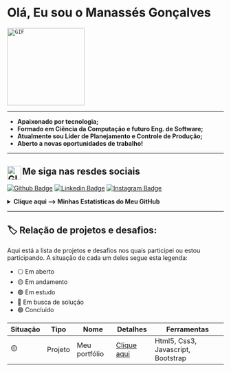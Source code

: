 # Olá, Eu sou o Manassés Gonçalves

<a href="https://github.com/ManassesGoncalves" alt="javascript"><code><img align="center" alt="GIF" height="180px" src="https://camo.githubusercontent.com/417e6e178a69cc045c656d083ba983a59303f099087090269c01cacc6741ef29/68747470733a2f2f7170682e66732e71756f726163646e2e6e65742f6d61696e2d71696d672d6661376234626463336232663733653734396535633263363436643461653133"></code></a>

---------------------------------------------------------------------------------------------------------------------------------------------------------------------------------
- <b> Apaixonado por tecnologia;
- Formado em Ciência da Computação e futuro Eng. de Software;
- Atualmente sou Líder de Planejamento e Controle de Produção;
- Aberto a novas oportunidades de trabalho!</b>
---------------------------------------------------------------------------------------------------------------------------------------------------------------------------------

## <b> Me siga nas resdes sociais <img align="left" alt="GIF" height="32px" src="https://i.imgur.com/QWwmALj.gif" /></b>

[![Github Badge](https://img.shields.io/badge/-Github-000?style=flat&logo=Github&logoColor=white&link=https://github.com/ManassesGoncalves)](https://github.com/ManassesGoncalves)
[![Linkedin Badge](https://img.shields.io/badge/-LinkedIn-blue?style=flat&logo=Linkedin&logoColor=white&link=https://www.linkedin.com/in/manasses-gonçalves/)](https://www.linkedin.com/in/manasses-gonçalves/)
[![Instagram Badge](https://img.shields.io/badge/-Instagram-red?style=?style=flat&logo=Instagram&logoColor=white&link=https://www.instagram.com/manassesgoncalves/)](https://www.instagram.com/manassesgoncalves/)


<details>
<summary><B>Clique aqui --> Minhas Estatisticas do Meu GitHub</B> </summary>

![Top Langs](https://github-readme-stats.vercel.app/api/top-langs/?username=ManassesGoncalves&theme=highcontrast)

![Manassés Gonçalves' github stats](https://github-readme-stats.vercel.app/api?username=ManassesGoncalves&theme=highcontrast)

</details>

---------------------------------------------------------------------------------------------------------------------------------------------------------------------------------
## :label: Relação de projetos e desafios:
Aqui está a lista de projetos e desafios nos quais participei ou estou participando. A situação de cada um deles segue esta legenda: 
- :white_circle: Em aberto
- :yellow_circle: Em andamento
- :purple_circle: Em estudo
- :red_circle: Em busca de solução
- :green_circle: Concluído


|Situação|Tipo|Nome|Detalhes|Ferramentas|
|---|----|----|--------|-----------|
|:yellow_circle:|Projeto|Meu portfólio       |<a href="https://github.com/ManassesGoncalves/ManassesGoncalves.github.io">Clique aqui</a> |Html5, Css3, Javascript, Bootstrap|